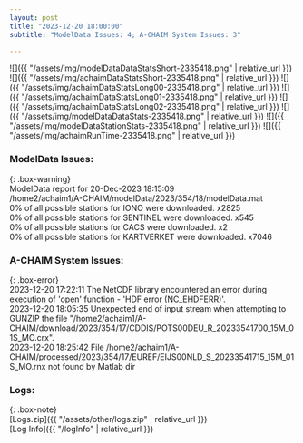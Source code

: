 ```yaml
---
layout: post
title: "2023-12-20 18:00:00"
subtitle: "ModelData Issues: 4; A-CHAIM System Issues: 3"

---
```


![]({{ "/assets/img/modelDataDataStatsShort-2335418.png" | relative_url }})
![]({{ "/assets/img/achaimDataStatsShort-2335418.png" | relative_url }})
![]({{ "/assets/img/achaimDataStatsLong00-2335418.png" | relative_url }})
![]({{ "/assets/img/achaimDataStatsLong01-2335418.png" | relative_url }})
![]({{ "/assets/img/achaimDataStatsLong02-2335418.png" | relative_url }})
![]({{ "/assets/img/modelDataDataStats-2335418.png" | relative_url }})
![]({{ "/assets/img/modelDataStationStats-2335418.png" | relative_url }})
![]({{ "/assets/img/achaimRunTime-2335418.png" | relative_url }})


### ModelData Issues:  
  
{: .box-warning}  
 ModelData report for 20-Dec-2023 18:15:09   
 /home2/achaim1/A-CHAIM/modelData/2023/354/18/modelData.mat   
 0% of all possible stations for IONO were downloaded. x2825   
 0% of all possible stations for SENTINEL were downloaded. x545   
 0% of all possible stations for CACS were downloaded. x2   
 0% of all possible stations for KARTVERKET were downloaded. x7046   
  
### A-CHAIM System Issues:  
  
{: .box-error}  
2023-12-20 17:22:11 The NetCDF library encountered an error during execution of 'open' function - 'HDF error (NC_EHDFERR)'.  
2023-12-20 18:05:35 Unexpected end of input stream when attempting to GUNZIP the file "/home2/achaim1/A-CHAIM/download/2023/354/17/CDDIS/POTS00DEU_R_20233541700_15M_01S_MO.crx".  
2023-12-20 18:25:42 File /home2/achaim1/A-CHAIM/processed/2023/354/17/EUREF/EIJS00NLD_S_20233541715_15M_01S_MO.rnx not found by Matlab dir  

### Logs:  
  
{: .box-note}  
[Logs.zip]({{ "/assets/other/logs.zip" | relative_url }})  
[Log Info]({{ "/logInfo" | relative_url }})  
